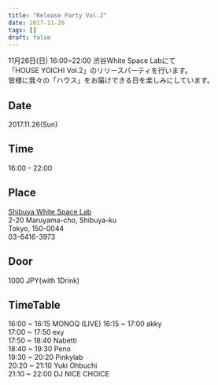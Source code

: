 ```yaml
---
title: "Release Party Vol.2"
date: 2017-11-26
tags: []
draft: false
---
```


11月26日(日) 16:00~22:00 渋谷White Space Labにて  
「HOUSE YOICHI Vol.2」のリリースパーティを行います。  
皆様に我々の「ハウス」をお届けできる日を楽しみにしています。  

## Date
2017.11.26(Sun)

## Time
16:00 - 22:00

## Place
[Shibuya White Space Lab](https://dj-bar-space.jimdo.com/)  
2-20 Maruyama-cho, Shibuya-ku  
Tokyo, 150-0044  
03-6416-3973

## Door
1000 JPY(with 1Drink)

## TimeTable
16:00 ~ 16:15 MONOQ (LIVE)
16:15 ~ 17:00 akky  
17:00 ~ 17:50 exy  
17:50 ~ 18:40 Nabetti  
18:40 ~ 19:30 Peno  
19:30 ~ 20:20 Pinkylab  
20:20 ~ 21:10 Yuki Ohbuchi  
21:10 ~ 22:00 DJ NICE CHOICE  
